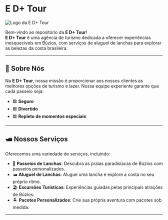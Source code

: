 # E D+ Tour

![Logo da E D+ Tour](link-da-sua-imagem.png)  <!-- Substitua pelo link da imagem do logo da sua agência -->

Bem-vindo ao repositório da **E D+ Tour**!  
**E D+ Tour** é uma agência de turismo dedicada a oferecer experiências inesquecíveis em Búzios, com serviços de aluguel de lanchas para explorar as belezas da costa brasileira.

---

## 🌊 Sobre Nós

Na **E D+ Tour**, nossa missão é proporcionar aos nossos clientes as melhores opções de turismo e lazer. Nossa equipe experiente garante que cada passeio seja:

- 🟦 **Seguro**
- 🟦 **Divertido**
- 🟦 **Repleto de momentos especiais**

---

## 🛥️ Nossos Serviços

Oferecemos uma variedade de serviços, incluindo:

- 🌅 **Passeios de Lanchas**: Descubra as praias paradisíacas de Búzios com passeios personalizados.
- 🛥️ **Aluguel de Lanchas**: Alugue uma lancha e explore a costa no seu próprio ritmo.
- 🏖️ **Excursões Turísticas**: Experiências guiadas pelas principais atrações de Búzios.
- 🏝️ **Pacotes Personalizados**: Crie sua própria aventura com pacotes sob medida.

---


